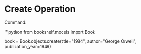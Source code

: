 # Create Operation

Command:

'''python
from bookshelf.models import Book

book = Book.objects.create(title="1984", author="George Orwell", publication_year=1949)

